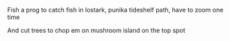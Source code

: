 Fish a prog to catch fish in lostark, punika tideshelf path, have to zoom one time 

And cut trees to chop em on mushroom island on the top spot
